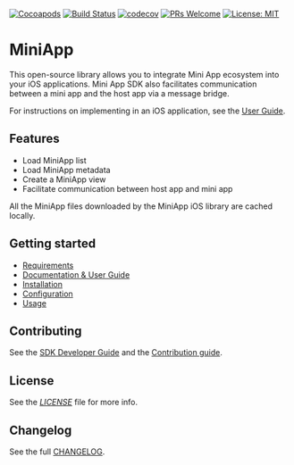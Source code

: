 [![Cocoapods](https://img.shields.io/cocoapods/v/MiniApp)](https://cocoapods.org/pods/MiniApp)
[![Build Status](https://travis-ci.org/rakutentech/ios-miniapp.svg?branch=master)](https://travis-ci.org/rakutentech/ios-miniapp)
[![codecov](https://codecov.io/gh/rakutentech/ios-miniapp/branch/master/graph/badge.svg)](https://codecov.io/gh/rakutentech/ios-miniapp)
[![PRs Welcome](https://img.shields.io/badge/PRs-welcome-brightgreen.svg?style=flat-square)](http://makeapullrequest.com)
[![License: MIT](https://img.shields.io/badge/License-MIT-green.svg)](https://opensource.org/licenses/MIT)

# MiniApp

This open-source library allows you to integrate Mini App ecosystem into your iOS applications. 
Mini App SDK also facilitates communication between a mini app and the host app via a message bridge.

For instructions on implementing in an iOS application, see the [User Guide](https://rakutentech.github.io/ios-miniapp/).

## Features

- Load MiniApp list
- Load MiniApp metadata
- Create a MiniApp view
- Facilitate communication between host app and mini app

All the MiniApp files downloaded by the MiniApp iOS library are cached locally.

## Getting started

* [Requirements](https://rakutentech.github.io/ios-miniapp#requirements)
* [Documentation & User Guide](https://rakutentech.github.io/ios-miniapp/)
* [Installation](https://rakutentech.github.io/ios-miniapp#installation)
* [Configuration](https://rakutentech.github.io/ios-miniapp#configuration)
* [Usage](https://rakutentech.github.io/ios-miniapp#usage)

## Contributing

See the [SDK Developer Guide](https://github.com/rakutentech/ios-miniapp/blob/master/DEV.md) and the [Contribution guide](https://github.com/rakutentech/ios-miniapp/blob/master/.github/CONTRIBUTING.md).

## License

See the *[LICENSE](https://github.com/rakutentech/ios-miniapp/blob/master/LICENSE)* file for more info.

## Changelog

See the full [CHANGELOG](https://github.com/rakutentech/ios-miniapp/blob/master/CHANGELOG.md).
